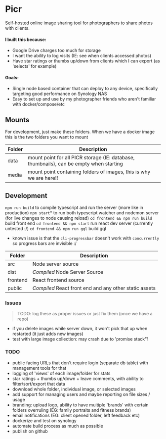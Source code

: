 # Picr

Self-hosted online image sharing tool for photographers to share photos with clients.

#### I built this because:
- Google Drive charges too much for storage
- I want the ability to log visits (IE: see when clients accessed photos)
- Have star ratings or thumbs up/down from clients which I can export (as 'selects' for example)

#### Goals:
- Single node based container that can deploy to any device, specifically targeting good performance on Synology NAS
- Easy to set up and use by my photographer friends who aren't familiar with docker/compose/etc

## Mounts

For development, just make these folders.
When we have a docker image this is the two folders you want to mount

| Folder | Description                                                                             |
|--------|-----------------------------------------------------------------------------------------|
| data   | mount point for all PICR storage (IE: database, thumbnails), can be empty when starting |
| media  | mount point containing folders of images, this is why we are here!!                     |


## Development

`npm run build` to compile typescript and run the server (more like in production)
`npm start`* to run both typescript watcher and nodemon server (for live changes to node causing reload)
`cd frontend && npm run build` build front end
`cd frontend && npm start` run react dev server (currently untested :/)
`cd frontend && npm run gql` build gql
* known issue is that the `cli-progressbar` doesn't work with `concurrently` so progress bars are invisible :/

| Folder   | Description                                            |
|----------|--------------------------------------------------------|
| src      | Node server source                                     |
| dist     | *Compiled* Node Server Source                          |
| frontend | React frontend source                                  |
| public   | *Compiled* React front end and any other static assets |


### Issues
> TODO: log these as proper issues or just fix them (once we have a repo)
- if you delete images while server down, it won't pick that up when restarted (it just adds new images)
- test with large image collection: may crash due to 'promise stack'?

### TODO
- public facing URLs that don't require login (separate db table) with management tools for that
- logging of 'views' of each image/folder for stats
- star ratings + thumbs up/down + leave comments, with ability to filter/sort/export that data
- download whole folder, individual image, or selected images
- add support for managing users and maybe reporting on file sizes / usage
- branding: upload logo, ability to have multiple 'brands' with certain folders overruling (EG: family portraits and fitness brands)
- email notifications (EG: client opened folder, left feedback etc)
- dockerize and test on synology
- automate build process as much as possible
- publish on github